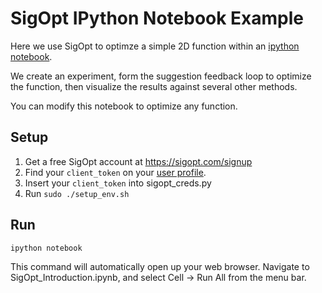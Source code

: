 # SigOpt IPython Notebook Example

Here we use SigOpt to optimze a simple 2D function within an [ipython notebook](http://ipython.org/notebook.html).

We create an experiment, form the suggestion feedback loop to optimize the function, then visualize the results against several other methods.

You can modify this notebook to optimize any function.

## Setup
1. Get a free SigOpt account at https://sigopt.com/signup
2. Find your `client_token` on your [user profile](https://sigopt.com/user/profile).
3. Insert your `client_token` into sigopt_creds.py
4. Run `sudo ./setup_env.sh`

## Run
```
ipython notebook
```
This command will automatically open up your web browser. Navigate to SigOpt_Introduction.ipynb, and select Cell -> Run All from the menu bar.

